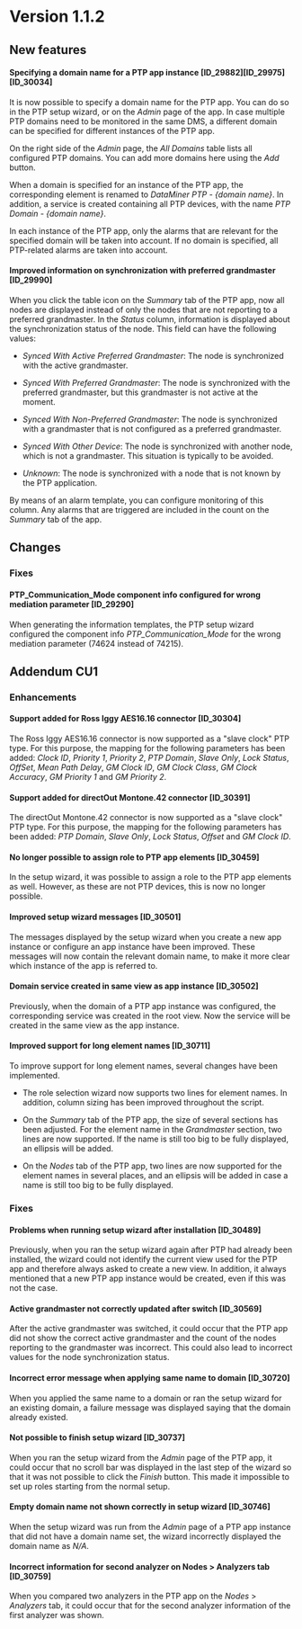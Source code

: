 # Version 1.1.2

## New features

#### Specifying a domain name for a PTP app instance \[ID_29882\]\[ID_29975\]\[ID_30034\]

It is now possible to specify a domain name for the PTP app. You can do so in the PTP setup wizard, or on the *Admin* page of the app. In case multiple PTP domains need to be monitored in the same DMS, a different domain can be specified for different instances of the PTP app.

On the right side of the *Admin* page, the *All Domains* table lists all configured PTP domains. You can add more domains here using the *Add* button.

When a domain is specified for an instance of the PTP app, the corresponding element is renamed to *DataMiner PTP - {domain name}*. In addition, a service is created containing all PTP devices, with the name *PTP Domain - {domain name}*.

In each instance of the PTP app, only the alarms that are relevant for the specified domain will be taken into account. If no domain is specified, all PTP-related alarms are taken into account.

#### Improved information on synchronization with preferred grandmaster \[ID_29990\]

When you click the table icon on the *Summary* tab of the PTP app, now all nodes are displayed instead of only the nodes that are not reporting to a preferred grandmaster. In the *Status* column, information is displayed about the synchronization status of the node. This field can have the following values:

- *Synced With Active Preferred Grandmaster*: The node is synchronized with the active grand­master.

- *Synced With Preferred Grandmaster*: The node is synchronized with the preferred grand­master, but this grandmaster is not active at the moment.

- *Synced With Non-Preferred Grandmaster*: The node is synchronized with a grandmaster that is not configured as a preferred grandmaster.

- *Synced With Other Device*: The node is synchronized with another node, which is not a grandmaster. This situation is typically to be avoided.

- *Unknown*: The node is synchronized with a node that is not known by the PTP application.

By means of an alarm template, you can configure monitoring of this column. Any alarms that are triggered are included in the count on the *Summary* tab of the app.

## Changes

### Fixes

#### PTP_Communication_Mode component info configured for wrong mediation parameter \[ID_29290\]

When generating the information templates, the PTP setup wizard configured the component info *PTP_Communication_Mode* for the wrong mediation parameter (74624 instead of 74215).

## Addendum CU1

### Enhancements

#### Support added for Ross Iggy AES16.16 connector \[ID_30304\]

The Ross Iggy AES16.16 connector is now supported as a "slave clock" PTP type. For this purpose, the mapping for the following parameters has been added: *Clock ID*, *Priority 1*, *Priority 2*, *PTP Domain*, *Slave Only*, *Lock Status*, *OffSet*, *Mean Path Delay*, *GM Clock ID*, *GM Clock Class*, *GM Clock Accuracy*, *GM Priority 1* and *GM Priority 2*.

#### Support added for directOut Montone.42 connector \[ID_30391\]

The directOut Montone.42 connector is now supported as a "slave clock" PTP type. For this purpose, the mapping for the following parameters has been added: *PTP Domain*, *Slave Only*, *Lock Status*, *Offset* and *GM Clock ID*.

#### No longer possible to assign role to PTP app elements \[ID_30459\]

In the setup wizard, it was possible to assign a role to the PTP app elements as well. However, as these are not PTP devices, this is now no longer possible.

#### Improved setup wizard messages \[ID_30501\]

The messages displayed by the setup wizard when you create a new app instance or configure an app instance have been improved. These messages will now contain the relevant domain name, to make it more clear which instance of the app is referred to.

#### Domain service created in same view as app instance \[ID_30502\]

Previously, when the domain of a PTP app instance was configured, the corresponding service was created in the root view. Now the service will be created in the same view as the app instance.

#### Improved support for long element names \[ID_30711\]

To improve support for long element names, several changes have been implemented.

- The role selection wizard now supports two lines for element names. In addition, column siz­ing has been improved throughout the script.

- On the *Summary* tab of the PTP app, the size of several sections has been adjusted. For the element name in the *Grandmaster* section, two lines are now supported. If the name is still too big to be fully displayed, an ellipsis will be added.

- On the *Nodes* tab of the PTP app, two lines are now supported for the element names in several places, and an ellipsis will be added in case a name is still too big to be fully dis­played.

### Fixes

#### Problems when running setup wizard after installation \[ID_30489\]

Previously, when you ran the setup wizard again after PTP had already been installed, the wizard could not identify the current view used for the PTP app and therefore always asked to create a new view. In addition, it always mentioned that a new PTP app instance would be created, even if this was not the case.

#### Active grandmaster not correctly updated after switch \[ID_30569\]

After the active grandmaster was switched, it could occur that the PTP app did not show the correct active grandmaster and the count of the nodes reporting to the grandmaster was incorrect. This could also lead to incorrect values for the node synchronization status.

#### Incorrect error message when applying same name to domain \[ID_30720\]

When you applied the same name to a domain or ran the setup wizard for an existing domain, a failure message was displayed saying that the domain already existed.

#### Not possible to finish setup wizard \[ID_30737\]

When you ran the setup wizard from the *Admin* page of the PTP app, it could occur that no scroll bar was displayed in the last step of the wizard so that it was not possible to click the *Finish* button. This made it impossible to set up roles starting from the normal setup.

#### Empty domain name not shown correctly in setup wizard \[ID_30746\]

When the setup wizard was run from the *Admin* page of a PTP app instance that did not have a domain name set, the wizard incorrectly displayed the domain name as *N/A*.

#### Incorrect information for second analyzer on Nodes \> Analyzers tab \[ID_30759\]

When you compared two analyzers in the PTP app on the *Nodes* > *Analyzers* tab, it could occur that for the second analyzer information of the first analyzer was shown.
